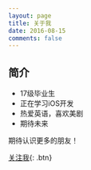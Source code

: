```yaml
---
layout: page
title: 关于我
date: 2016-08-15
comments: false
---
```

    
## 简介
* 17级毕业生
* 正在学习iOS开发
* 热爱英语，喜欢美剧
* 期待未来

期待认识更多的朋友！

[关注我](http://weibo.com/1803345122/profile?topnav=1&wvr=6&is_all=1){: .btn}
